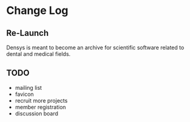 # Change Log

## Re-Launch

Densys is meant to become an archive for scientific software related to dental
and medical fields.

## TODO

- mailing list
- favicon
- recruit more projects
- member registration
- discussion board
